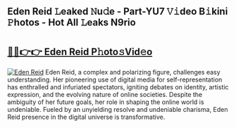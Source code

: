## Eden Reid 𝙻eaked 𝙽u𝚍e - Part-YU7 𝚅𝚒deo B𝚒kini 𝙿hotos - Hot All 𝙻eaks N9rio

# <h2><a href="http://ld0ikh.urlbe.top/?page=Eden+Reid">🔗🔗👉👉 Eden Reid P𝚑oto𝚜Vid𝚎o</a></h2>

[![Eden Reid](https://i.imgur.com/eBuTRDB.gif)](http://ld0ikh.urlbe.top/?page=Eden+Reid)
Eden Reid, a complex and polarizing figure, challenges easy understanding. Her pioneering use of digital media for self-representation has enthralled and infuriated spectators, igniting debates on identity, artistic expression, and the evolving nature of online societies. Despite the ambiguity of her future goals, her role in shaping the online world is undeniable. Fueled by an unyielding resolve and undeniable charisma, Eden Reid presence in the digital universe is transformative.
